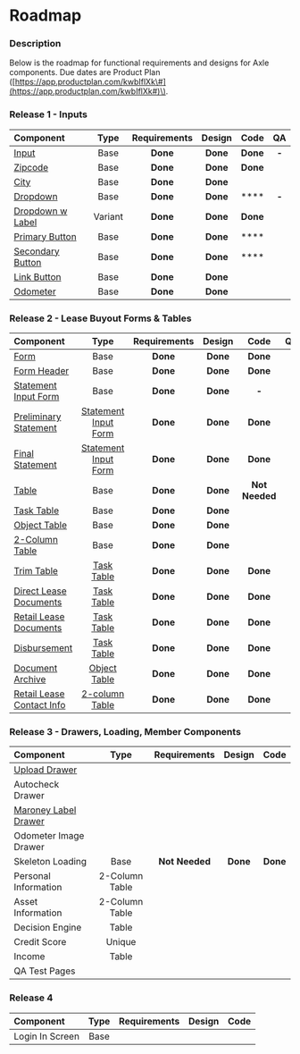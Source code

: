 # Roadmap

### Description

Below is the roadmap for functional requirements and designs for Axle components. Due dates are Product Plan \([https://app.productplan.com/kwbIflXk\#](https://app.productplan.com/kwbIflXk#)\).

### Release 1 - Inputs

| Component | Type | Requirements | Design | Code | QA |
| :--- | :---: | :---: | :---: | :---: | :---: |
| [Input](../components/input/) | Base | **Done** | **Done** | **Done** | **-** |
| [Zipcode ](../components/input/zipcode.md) | Base  | **Done** | **Done** | **Done** |  |
| [City ](../components/input/city.md) | Base  | **Done** | **Done** |  |  |
| [Dropdown](../components/dropdown/) | Base  | **Done** | **Done** | \*\*\*\* | **-** |
| [Dropdown w Label](../components/dropdown/dropdown-with-label.md) | Variant | **Done** | **Done** | **Done** |  |
| [Primary Button](../components/button/primary-button.md) | Base  | **Done** | **Done** | \*\*\*\* |  |
| [Secondary Button](../components/button/secondary-button.md) | Base  | **Done** | **Done** | \*\*\*\* |  |
| [Link Button](../components/button/link-button.md) | Base  | **Done** | **Done** |  |  |
| [Odometer](../components/input/odometer-mileage.md) | Base  | **Done** | **Done** |  |  |

### Release 2 - Lease Buyout Forms & Tables

| Component | Type | Requirements | Design | Code | QA |
| :--- | :---: | :---: | :---: | :---: | :--- |
| [Form](../components/form/) | Base  | **Done** | **Done** | **Done** |  |
| [Form Header](../components/headers/header/) | Base  | **Done** | **Done** | **Done** |  |
| [Statement Input Form](../components/form/preliminary-and-final-statements.md) | Base | **Done** | **Done** | **-** |  |
| [Preliminary Statement](../templates/form-templates/statement-input-form-templates/lbo-preliminary-statement.md) | [Statement Input Form](../components/form/preliminary-and-final-statements.md) | **Done** | **Done** | **Done** |  |
| [Final Statement](../templates/form-templates/statement-input-form-templates/final-statement.md) | [Statement Input Form](../components/form/preliminary-and-final-statements.md) | **Done** | **Done** | **Done** |  |
| [Table](../components/task-tables/) | Base | **Done** | **Done** | **Not Needed** |  |
| [Task Table](../components/task-tables/task-table.md) | Base | **Done** | **Done** |  |  |
| [Object Table](../components/task-tables/object-table.md) | Base | **Done** | **Done** |  |  |
| [2-Column Table](../components/task-tables/contact-table.md) | Base | **Done** | **Done** |  |  |
| [Trim Table](../templates/table-templates/task-table-templates/trim.md) | [Task Table](../components/task-tables/task-table.md) | **Done** | **Done** | **Done** |  |
| [Direct Lease Documents](../templates/table-templates/task-table-templates/direct-lease-documents.md) | [Task Table](../components/task-tables/task-table.md) | **Done** | **Done** | **Done** |  |
| [Retail Lease Documents](../templates/table-templates/task-table-templates/retail-lease-documents.md) | [Task Table](../components/task-tables/task-table.md) | **Done** | **Done** | **Done** |  |
| [Disbursement](../templates/table-templates/task-table-templates/disbursement.md) | [Task Table](../components/task-tables/task-table.md) | **Done** | **Done** | **Done** |  |
| [Document Archive](../templates/table-templates/object-table-templates/archive.md) | [Object Table](../components/task-tables/object-table.md) | **Done** | **Done** | **Done** |  |
| [Retail Lease Contact Info](../templates/table-templates/2-column-table-templates/retail-lease-contact-info.md) | [2-column Table](../components/task-tables/contact-table.md) | **Done** | **Done** | **Done** |  |

### Release 3 - Drawers, Loading, Member Components

| Component | Type | Requirements | Design | Code |
| :--- | :---: | :---: | :---: | :---: |
| [Upload Drawer](../components/drawer/upload.md) |  |  |  |  |
| Autocheck Drawer |  |  |  |  |
| [Maroney Label Drawer](../templates/drawer-templates/drawer-trim.md) |  |  |  |  |
| Odometer Image Drawer |  |  |  |  |
| Skeleton Loading | Base | **Not** **Needed** | **Done** | **Done** |
| Personal Information | 2-Column Table |  |  |  |
| Asset Information | 2-Column Table |  |  |  |
| Decision Engine | Table |  |  |  |
| Credit Score | Unique |  |  |  |
| Income | Table |  |  |  |
| QA Test Pages |  |  |  |  |

### Release 4

| Component | Type | Requirements | Design | Code |
| :--- | :---: | :---: | :---: | :--- |
| Login In Screen | Base |  |  |  |

